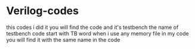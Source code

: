 # Verilog-codes
this codes i did it 
you will find the code and it's testbench 
the name of testbench code start with TB word 
when i use any memory file in my code you will find it with the same name in the code 
